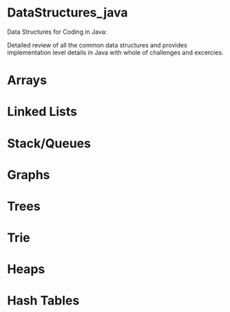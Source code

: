 # DataStructures_java

Data Structures for Coding in Java: 

Detailed review of all the common data structures and provides implementation level details in Java
with whole of challenges and excercies.

# Arrays
# Linked Lists
# Stack/Queues
# Graphs
# Trees
# Trie
# Heaps
# Hash Tables
